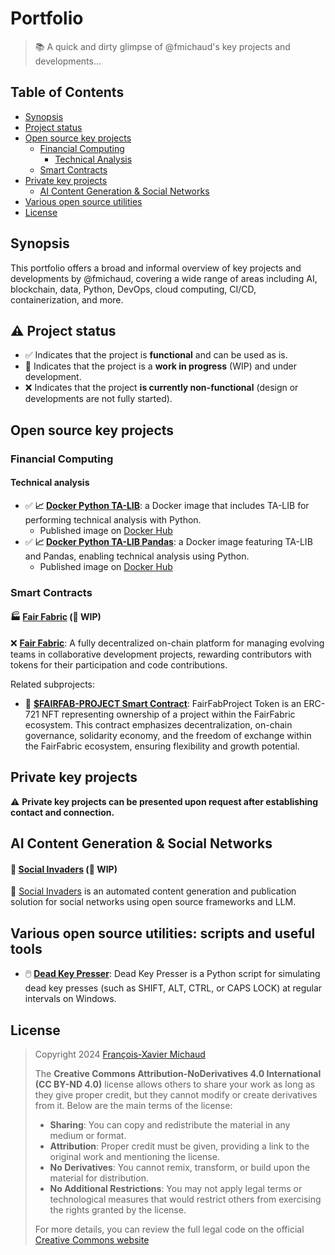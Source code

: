 # Portfolio

> 📚 A quick and dirty glimpse of @fmichaud's key projects and developments...

## Table of Contents
- [Synopsis](#synopsis)
- [Project status](#project-status)
- [Open source key projects](#opensource-key-projects)
  - [Financial Computing](#financial-computing)
    - [Technical Analysis](#technical-analysis)
  - [Smart Contracts](#smart-contracts)
- [Private key projects](#private-key-projects)
   - [AI Content Generation & Social Networks](#ai-contents-and-social-networks)
- [Various open source utilities](#various-utilities)
- [License](#license)

## <a name="synopsis"></a>Synopsis

This portfolio offers a broad and informal overview of key projects and developments by @fmichaud, covering a wide range of areas including AI, blockchain, data, Python, DevOps, cloud computing, CI/CD, containerization, and more.

## <a name="project-status" />⚠️ Project status

- ✅ Indicates that the project is **functional** and can be used as is.
- 🚧 Indicates that the project is a **work in progress** (WIP) and under development.
- ❌ Indicates that the project **is currently non-functional** (design or developments are not fully started).

## <a name="opensource-key-projects"></a>Open source key projects

### <a name="financial-computing"></a>Financial Computing

#### <a name="technical-analysis"></a>Technical analysis

- ✅ **📈 [Docker Python TA-LIB](https://github.com/tamia-team/docker-python-ta-lib)**: a Docker image that includes TA-LIB for performing technical analysis with Python.
  - Published image on [Docker Hub](https://hub.docker.com/r/deepnox/python-ta-lib/tags) 
- ✅ **📈 [Docker Python TA-LIB Pandas](https://github.com/tamia-team/docker-python-ta-lib-pandas)**: a Docker image featuring TA-LIB and Pandas, enabling technical analysis using Python.
  - Published image on [Docker Hub](https://hub.docker.com/r/deepnox/python-ta-lib-pandas/tags)

### <a name="smart-contracts"></a>Smart Contracts

#### 🏭 [Fair Fabric](https://github.com/fairfabric/) (🚧 WIP)

❌ **[Fair Fabric](https://github.com/fairfabric/)**: A fully decentralized on-chain platform for managing evolving teams in collaborative development projects, rewarding contributors with tokens for their participation and code contributions.

Related subprojects:

- 🚧 **[$FAIRFAB-PROJECT Smart Contract](https://github.com/fairfabric/fairfab-project-contract)**: FairFabProject Token is an ERC-721 NFT representing ownership of a project within the FairFabric ecosystem. This contract emphasizes decentralization, on-chain governance, solidarity economy, and the freedom of exchange within the FairFabric ecosystem, ensuring flexibility and growth potential.
 
## <a name="private-key-projects"></a>Private key projects

⚠️ **Private key projects can be presented upon request after establishing contact and connection.**

## <a name="ai-contents-and-social-networks">AI Content Generation & Social Networks

#### 👾 [Social Invaders](https://invaders.social) (🚧 WIP) 

🚧 [Social Invaders](https://invaders.social) is an automated content generation and publication solution for social networks using open source frameworks and LLM. 
 
## <a name="various-utilities" />Various open source utilities: scripts and useful tools 

- 🖱️ **[Dead Key Presser](https://github.com/fmichaud/dead-key-presser)**: Dead Key Presser is a Python script for simulating dead key presses (such as SHIFT, ALT, CTRL, or CAPS LOCK) at regular intervals on Windows.


## <a name="license"></a> License

>
> Copyright 2024 [François-Xavier Michaud](https://fr.linkedin.com/in/francoisxaviermichaud)
> 
> The **Creative Commons Attribution-NoDerivatives 4.0 International (CC BY-ND 4.0)** license allows others to share your work as long as they give proper credit, but they cannot modify or create derivatives from it. Below are the main terms of the license:
> 
> - **Sharing**: You can copy and redistribute the material in any medium or format.
> - **Attribution**: Proper credit must be given, providing a link to the original work and mentioning the license.
> - **No Derivatives**: You cannot remix, transform, or build upon the material for distribution.
> - **No Additional Restrictions**: You may not apply legal terms or technological measures that would restrict others from exercising the rights granted by the license.
> 
> For more details, you can review the full legal code on the official [Creative Commons website](https://creativecommons.org/licenses/by-nd/4.0/legalcode)
> 
